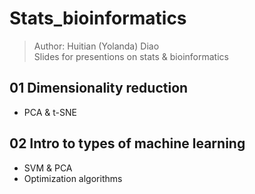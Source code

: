 # Stats_bioinformatics
> Author: Huitian (Yolanda) Diao <br/>
> Slides for presentions on stats & bioinformatics

## 01 Dimensionality reduction <br/>
* PCA & t-SNE

## 02 Intro to types of machine learning <br/>
* SVM & PCA
* Optimization algorithms
